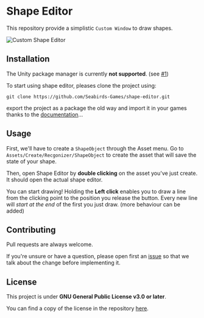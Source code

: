 ﻿# Shape Editor

This repository provide a simplistic `Custom Window` to draw shapes.

![Custom Shape Editor](https://i.stack.imgur.com/fzRS6.gif)

## Installation 

The Unity package manager is currently **not supported**. (see [#1](https://github.com/Seabirds-Games/shape-editor/issues/1))

To start using shape editor, pleases clone the project using:

`git clone https://github.com/Seabirds-Games/shape-editor.git`

export the project as a package the old way and import it in your games thanks to the [documentation](https://docs.unity3d.com/2018.1/Documentation/Manual/AssetPackages.html)...

## Usage

First, we'll have to create a `ShapeObject` through the Asset menu.
Go to `Assets/Create/Recgonizer/ShapeObject` to create the asset that will save the state of your shape.

Then, open Shape Editor by **double clicking** on the asset you've just create. It should open the actual shape editor.

You can start drawing! Holding the **Left click** enables you to draw a line from the clicking point to the position you release the button.
Every new line will *start at the end* of the first you just draw. (more behaviour can be added)

## Contributing

Pull requests are always welcome.

If you're unsure or have a question, please open first an [issue](https://github.com/Seabirds-Games/shape-editor/issues/new) so that we talk about the change before implementing it.

## License 

This project is under **GNU General Public License v3.0 or later**.
 
You can find a copy of the license in the repository [here](LICENSE).